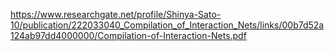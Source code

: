 https://www.researchgate.net/profile/Shinya-Sato-10/publication/222033040_Compilation_of_Interaction_Nets/links/00b7d52a124ab97dd4000000/Compilation-of-Interaction-Nets.pdf

